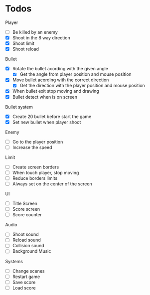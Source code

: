 # Todos

Player
- [ ] Be killed by an enemy
- [x] Shoot in the 8 way direction
- [x] Shoot limit
- [x] Shoot reload

Bullet
- [x] Rotate the bullet acording with the given angle
  - [x] Get the angle from player position and mouse position
- [x] Move bullet acording with the correct direction
  - [x] Get the direction with the player position and mouse position
- [x] When bullet exit stop moving and drawing
- [x] Bullet detect when is on screen

Bullet system
- [x] Create 20 bullet before start the game
- [x] Set new bullet when player shoot

Enemy

- [ ] Go to the player position
- [ ] Increase the speed

Limit
- [ ] Create screen borders
- [ ] When touch player, stop moving
- [ ] Reduce borders limits
- [ ] Always set on the center of the screen

UI
- [ ] Title Screen
- [ ] Score screen
- [ ] Score counter

Audio
- [ ] Shoot sound
- [ ] Reload sound
- [ ] Collision sound
- [ ] Background Music

Systems
- [ ] Change scenes
- [ ] Restart game
- [ ] Save score
- [ ] Load score
